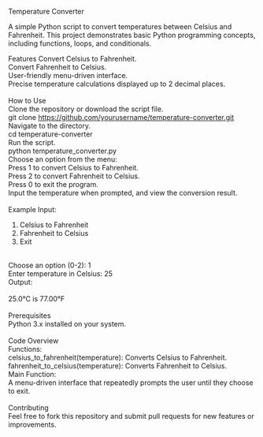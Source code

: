 Temperature Converter

A simple Python script to convert temperatures between Celsius and Fahrenheit. This project demonstrates basic Python programming concepts, including functions, loops, and conditionals.

Features
Convert Celsius to Fahrenheit.
<br>
Convert Fahrenheit to Celsius.
<br>
User-friendly menu-driven interface.
<br>
Precise temperature calculations displayed up to 2 decimal places.
<br>
<br>
How to Use
<br>
Clone the repository or download the script file.
<br>
git clone https://github.com/yourusername/temperature-converter.git
<br>
Navigate to the directory.
<br>
cd temperature-converter
<br>
Run the script.
<br>
python temperature_converter.py
<br>
Choose an option from the menu:
<br>
Press 1 to convert Celsius to Fahrenheit.
<br>
Press 2 to convert Fahrenheit to Celsius.
<br>
Press 0 to exit the program.
<br>
Input the temperature when prompted, and view the conversion result.
<br>
<br>
Example
Input:
1. Celsius to Fahrenheit
2. Fahrenheit to Celsius
0. Exit
<br>
Choose an option (0-2): 1
<br>
Enter temperature in Celsius: 25
<br>
Output:
<br>
<br>
25.0°C is 77.00°F
<br>
<br>
Prerequisites
<br>
Python 3.x installed on your system.
<br>
<br>
Code Overview
<br>
Functions:
<br>
celsius_to_fahrenheit(temperature): Converts Celsius to Fahrenheit.
<br>
fahrenheit_to_celsius(temperature): Converts Fahrenheit to Celsius.
<br>
Main Function:
<br>
A menu-driven interface that repeatedly prompts the user until they choose to exit.
<br>
<br>
Contributing
<br>
Feel free to fork this repository and submit pull requests for new features or improvements.
